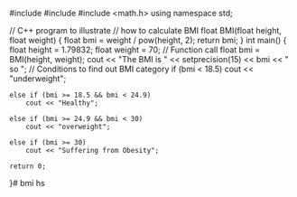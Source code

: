 #include <iomanip> 
#include <iostream> 
#include <math.h> 
using namespace std; 
  
// C++ program to illustrate 
// how to calculate BMI 
float BMI(float height, float weight) 
{ 
    float bmi = weight / pow(height, 2); 
    return bmi; 
} 
int main() 
{ 
    float height = 1.79832; 
    float weight = 70; 
    // Function call 
    float bmi = BMI(height, weight); 
    cout << "The BMI is " << setprecision(15) << bmi 
         << " so "; 
    // Conditions to find out BMI category 
    if (bmi < 18.5) 
        cout << "underweight"; 
  
    else if (bmi >= 18.5 && bmi < 24.9) 
        cout << "Healthy"; 
  
    else if (bmi >= 24.9 && bmi < 30) 
        cout << "overweight"; 
  
    else if (bmi >= 30) 
        cout << "Suffering from Obesity"; 
  
    return 0; 
}# bmi
hs
